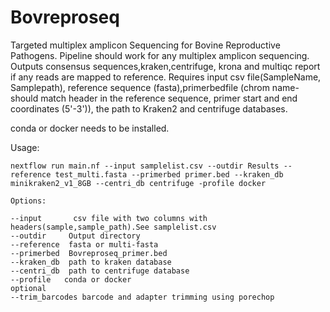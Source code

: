 # Bovreproseq
Targeted multiplex amplicon Sequencing for Bovine Reproductive Pathogens.
Pipeline should work for any multiplex amplicon sequencing. Outputs consensus sequences,kraken,centrifuge, krona and multiqc report if any reads are mapped to reference. 
Requires input csv file(SampleName, Samplepath), reference sequence (fasta),primerbedfile (chrom name-should match header in the reference sequence, primer start and end coordinates (5'-3')), the path to Kraken2 and centrifuge databases.

conda or docker needs to be installed.

Usage:
```
nextflow run main.nf --input samplelist.csv --outdir Results --reference test_multi.fasta --primerbed primer.bed --kraken_db minikraken2_v1_8GB --centri_db centrifuge -profile docker
```

```
Options:

--input       csv file with two columns with headers(sample,sample_path).See samplelist.csv
--outdir     Output directory
--reference  fasta or multi-fasta 
--primerbed  Bovreproseq_primer.bed 
--kraken_db  path to kraken database 
--centri_db  path to centrifuge database
--profile   conda or docker
optional
--trim_barcodes barcode and adapter trimming using porechop
```
